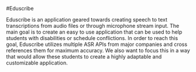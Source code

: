 #Eduscribe

Eduscribe is an application geared towards creating speech to text 
transcriptions from audio files or through microphone stream input. 
The main goal is to create an easy to use application that can be used 
to help students with disabilities or schedule conflictions. 
In order to reach this goal, Eduscribe utilizes multiple ASR APIs from
major companies and cross references them for maximum accuracy. 
We also want to focus this in a way that would allow these students
to create a highly adaptable and customizable application. 
